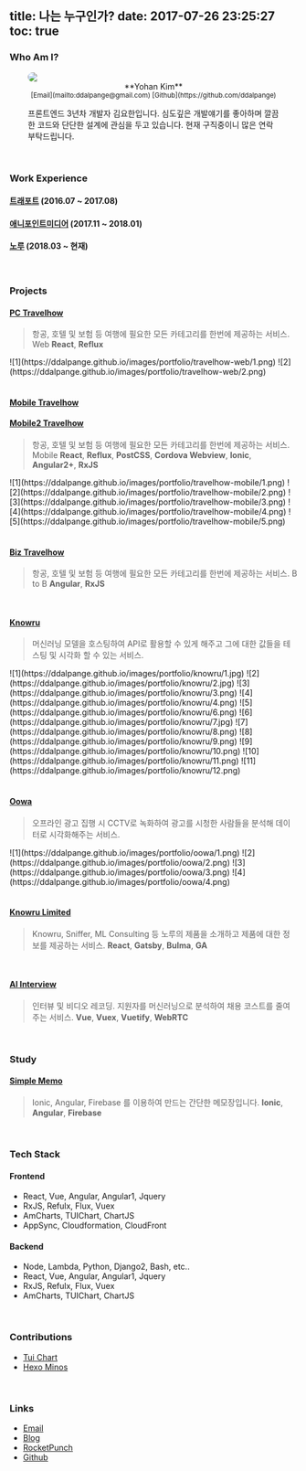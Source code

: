 title: 나는 누구인가?
date: 2017-07-26 23:25:27
toc: true
---

### Who Am I?

<div style="padding: 0 32px;">
    <img src="/images/profile.jpg" style="display:block; margin: 0 auto; border-radius: 300px;" class="not-gallery-item">
    <div style="text-align: center;">**Yohan Kim**<br/><small>[Email](mailto:ddalpange@gmail.com) [Github](https://github.com/ddalpange)</small></div>
    <p>프론트엔드 3년차 개발자 김요한입니다. 심도깊은 개발얘기를 좋아하며 깔끔한 코드와 단단한 설계에 관심을 두고 있습니다. 현재 구직중이니 많은 연락 부탁드립니다.</p>
</div>


<br/>

### Work Experience

#### [트래포트](https://m.travelhow.com) (2016.07 ~ 2017.08)

#### [애니포인트미디어](http://www.anypointmedia.com) (2017.11 ~ 2018.01)

#### [노루](http://knowru.com) (2018.03 ~ 현재)

<br/>

### Projects

#### [PC Travelhow](https://www.travelhow.com)
> 항공, 호텔 및 보험 등 여행에 필요한 모든 카테고리를 한번에 제공하는 서비스. Web
**React**, **Reflux**

<div class="justified-gallery">
![1](https://ddalpange.github.io/images/portfolio/travelhow-web/1.png)
![2](https://ddalpange.github.io/images/portfolio/travelhow-web/2.png)
</div>

<br/>

#### [Mobile Travelhow](https://m.travelhow.com)
#### [Mobile2 Travelhow](https://mm.travelhow.com)
> 항공, 호텔 및 보험 등 여행에 필요한 모든 카테고리를 한번에 제공하는 서비스. Mobile
**React**, **Reflux**, **PostCSS**, **Cordova Webview**, **Ionic**, **Angular2+**, **RxJS**

<div class="justified-gallery">
![1](https://ddalpange.github.io/images/portfolio/travelhow-mobile/1.png)
![2](https://ddalpange.github.io/images/portfolio/travelhow-mobile/2.png)
![3](https://ddalpange.github.io/images/portfolio/travelhow-mobile/3.png)
![4](https://ddalpange.github.io/images/portfolio/travelhow-mobile/4.png)
![5](https://ddalpange.github.io/images/portfolio/travelhow-mobile/5.png)
</div>

<br/>

#### [Biz Travelhow](https://biz.travelhow.biz)
> 항공, 호텔 및 보험 등 여행에 필요한 모든 카테고리를 한번에 제공하는 서비스. B to B
**Angular**, **RxJS**

<br/>

#### [Knowru](https://www.knowru.com)
> 머신러닝 모델을 호스팅하여 API로 활용할 수 있게 해주고 그에 대한 값들을 테스팅 및 시각화 할 수 있는 서비스.

<div class="justified-gallery">
![1](https://ddalpange.github.io/images/portfolio/knowru/1.jpg)
![2](https://ddalpange.github.io/images/portfolio/knowru/2.jpg)
![3](https://ddalpange.github.io/images/portfolio/knowru/3.png)
![4](https://ddalpange.github.io/images/portfolio/knowru/4.png)
![5](https://ddalpange.github.io/images/portfolio/knowru/6.png)
![6](https://ddalpange.github.io/images/portfolio/knowru/7.jpg)
![7](https://ddalpange.github.io/images/portfolio/knowru/8.png)
![8](https://ddalpange.github.io/images/portfolio/knowru/9.png)
![9](https://ddalpange.github.io/images/portfolio/knowru/10.png)
![10](https://ddalpange.github.io/images/portfolio/knowru/11.png)
![11](https://ddalpange.github.io/images/portfolio/knowru/12.png)
</div>

<br/>

#### [Oowa](https://oowa.io)
> 오프라인 광고 집행 시 CCTV로 녹화하여 광고를 시청한 사람들을 분석해 데이터로 시각화해주는 서비스.

<div class="justified-gallery">
![1](https://ddalpange.github.io/images/portfolio/oowa/1.png)
![2](https://ddalpange.github.io/images/portfolio/oowa/2.png)
![3](https://ddalpange.github.io/images/portfolio/oowa/3.png)
![4](https://ddalpange.github.io/images/portfolio/oowa/4.png)
</div>

<br/>

#### [Knowru Limited](https://www.knowrulimited.com)
> Knowru, Sniffer, ML Consulting 등 노루의 제품을 소개하고 제품에 대한 정보를 제공하는 서비스.
**React**, **Gatsby**, **Bulma**, **GA**

<br/>

#### [AI Interview](https://www.ai-interview.com)
> 인터뷰 및 비디오 레코딩. 지원자를 머신러닝으로 분석하여 채용 코스트를 줄여주는 서비스.
**Vue**, **Vuex**, **Vuetify**, **WebRTC**

<br/>

### Study

#### [Simple Memo](https://github.com/ddalpange/simple-memo)
> Ionic, Angular, Firebase 를 이용하여 만드는 간단한 메모장입니다.
**Ionic**, **Angular**, **Firebase**

<br/>

### Tech Stack

#### Frontend

* React, Vue, Angular, Angular1, Jquery
* RxJS, Refulx, Flux, Vuex
* AmCharts, TUIChart, ChartJS
* AppSync, Cloudformation, CloudFront

#### Backend

* Node, Lambda, Python, Django2, Bash, etc..
* React, Vue, Angular, Angular1, Jquery
* RxJS, Refulx, Flux, Vuex
* AmCharts, TUIChart, ChartJS

<br/>


### Contributions

* [Tui Chart](https://github.com/nhnent/tui.chart)
* [Hexo Minos](https://github.com/ppoffice/hexo-theme-minos)

<br/>

### Links

* [Email](ddalpange@gmail.com)
* [Blog](https://ddalpange.github.io)
* [RocketPunch](https://www.rocketpunch.com/@a4a1dafb457a438e/info)
* [Github](https://github.com/ddalpange)
